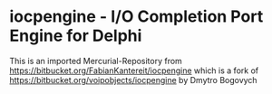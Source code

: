 # iocpengine - I/O Completion Port Engine for Delphi

This is an imported Mercurial-Repository from https://bitbucket.org/FabianKantereit/iocpengine which is a fork of https://bitbucket.org/voipobjects/iocpengine by Dmytro Bogovych
